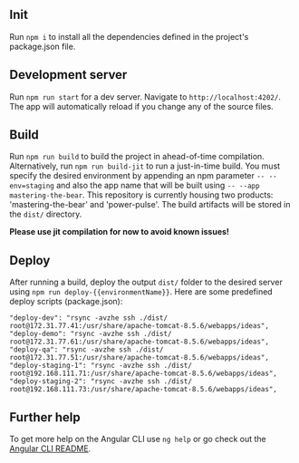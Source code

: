 ## Init

Run `npm i` to install all the dependencies defined in the project's package.json file.

## Development server

Run `npm run start` for a dev server. Navigate to `http://localhost:4202/`. The app will automatically reload if you change any of the source files.

## Build

Run `npm run build` to build the project in ahead-of-time compilation. Alternatively, run `npm run build-jit` to run a just-in-time build. You must specify the desired environment by appending an npm parameter `-- --env=staging` and also the app name that will be built using `-- --app mastering-the-bear`. This repository is currently housing two products: 'mastering-the-bear' and 'power-pulse'. The build artifacts will be stored in the `dist/` directory.

**Please use jit compilation for now to avoid known issues!**

## Deploy

After running a build, deploy the output `dist/` folder to the desired server using `npm run deploy-{{environmentName}}`. Here are some predefined deploy scripts (package.json):
	
	"deploy-dev": "rsync -avzhe ssh ./dist/ root@172.31.77.41:/usr/share/apache-tomcat-8.5.6/webapps/ideas",
    "deploy-demo": "rsync -avzhe ssh ./dist/ root@172.31.77.61:/usr/share/apache-tomcat-8.5.6/webapps/ideas",
    "deploy-qa": "rsync -avzhe ssh ./dist/ root@172.31.77.51:/usr/share/apache-tomcat-8.5.6/webapps/ideas",
    "deploy-staging-1": "rsync -avzhe ssh ./dist/ root@192.168.111.71:/usr/share/apache-tomcat-8.5.6/webapps/ideas",
    "deploy-staging-2": "rsync -avzhe ssh ./dist/ root@192.168.111.73:/usr/share/apache-tomcat-8.5.6/webapps/ideas",

## Further help

To get more help on the Angular CLI use `ng help` or go check out the [Angular CLI README](https://github.com/angular/angular-cli/blob/master/README.md).
